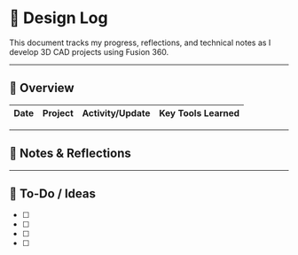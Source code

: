 # 📓 Design Log

This document tracks my progress, reflections, and technical notes as I develop 3D CAD projects using Fusion 360.

---

## 🔹 Overview

| Date       | Project                    | Activity/Update                          | Key Tools Learned                   |
|------------|----------------------------|------------------------------------------|-------------------------------------|

---

## 🧠 Notes & Reflections



---

## 🔁 To-Do / Ideas
- [ ] 
- [ ] 
- [ ] 
- [ ] 
